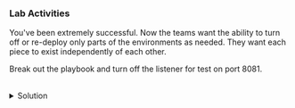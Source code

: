 ### Lab Activities
You've been extremely successful. Now the teams want the ability to turn off or re-deploy only parts of the environments as needed. They want each piece to exist independently of each other. 

Break out the playbook and turn off the listener for test on port 8081. 


<br>
<details>
<summary>Solution</summary>

There's no awnsers here. You have to do this one on your own, you can do it manually but know that you're going to be doing that a lot for all those developer teams.

Ok, there's an answer found at /answers/individual_web_environment.yaml.

Copy that file over

```plain
cp /answers/individual_web_environment.yaml /root/individual_web_environment.yaml
```{{exec}}

Inspect that file and see how it is different than the other file. What is the use of block and when conditions doing in this file?

```plain
cat /root/individual_web_environment.yaml
```{{exec}}

What variables must you provide at the deployment of the file?

```plain
ansible-playbook -i /root/hosts /root/individual_web_environment.yaml --extra-vars "deploy=absent env=test port=8081"
```{{exec}}

Play with these and see what variables you can and cannot use. To finish the lab ensure that test port 8081 is off, per the requirement.

</details>

